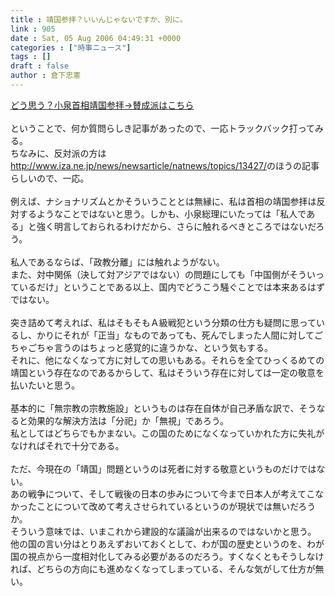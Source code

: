 ```yaml
---
title : 靖国参拝？いいんじゃないですか、別に。
link : 905
date : Sat, 05 Aug 2006 04:49:31 +0000
categories : ["時事ニュース"]
tags : []
draft : false
author : 倉下忠憲
---
```


<A HREF="http://www.iza.ne.jp/news/newsarticle/natnews/topics/13428/" TARGET="_blank">どう思う？小泉首相靖国参拝→賛成派はこちら</A><BR><BR>ということで、何か質問らしき記事があったので、一応トラックバック打ってみる。<BR>ちなみに、反対派の方は<A HREF="http://www.iza.ne.jp/news/newsarticle/natnews/topics/13427/" TARGET="_blank">http://www.iza.ne.jp/news/newsarticle/natnews/topics/13427/</A>のほうの記事らしいので、一応。<BR><BR>例えば、ナショナリズムとかそういうこととは無縁に、私は首相の靖国参拝は反対するようなことではないと思う。しかも、小泉総理にいたっては「私人である」と強く明言しておられるわけだから、さらに触れるべきところではないだろう。<BR><BR>私人であるならば、「政教分離」には触れようがない。<BR>また、対中関係（決して対アジアではない）の問題にしても「中国側がそういっているだけ」ということである以上、国内でどうこう騒ぐことでは本来あるはずではない。<BR><BR>突き詰めて考えれば、私はそもそもＡ級戦犯という分類の仕方も疑問に思っているし、かりにそれが「正当」なものであっても、死んでしまった人間に対してごちゃごちゃ言うのはちょっと感覚的に違うかな、という気もする。<BR>それに、他になくなって方に対しての思いもある。それらを全てひっくるめての靖国という存在なのであるからして、私はそういう存在に対しては一定の敬意を払いたいと思う。<BR><BR>基本的に「無宗教の宗教施設」というものは存在自体が自己矛盾な訳で、そうなると効果的な解決方法は「分祀」か「無視」であろう。<BR>私としてはどちらでもかまない。この国のためになくなっていかれた方に失礼がなければそれで十分である。<BR><BR>ただ、今現在の「靖国」問題というのは死者に対する敬意というものだけではない。<BR>あの戦争について、そして戦後の日本の歩みについて今まで日本人が考えてこなかったことについて改めて考えさせられているというのが現状では無いだろうか。<BR>そういう意味では、いまこれから建設的な議論が出来るのではないかと思う。<BR>他の国の言い分はとりあえずおいておくとして、わが国の歴史というのを、わが国の視点から一度相対化してみる必要があるのだろう。すくなくともそうしなければ、どちらの方向にも進めなくなってしまっている、そんな気がして仕方が無い。<br><br>
